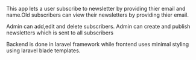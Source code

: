 This app lets a user subscribe to newsletter by providing thier email and name.Old subscribers can view their newsletters by providing thier email.

Admin can add,edit and delete subscribers.
Admin can create and publish newsletters which is sent to all subscribers

Backend is done in laravel framework while frontend uses minimal styling using laravel blade templates.
